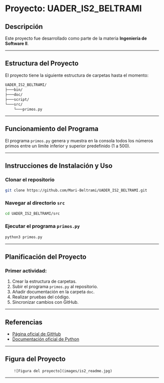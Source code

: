 # Proyecto: UADER_IS2_BELTRAMI

## Descripción
Este proyecto fue desarrollado como parte de la materia **Ingeniería de Software II**.  

---

## Estructura del Proyecto

El proyecto tiene la siguiente estructura de carpetas hasta el momento:

```plaintext
UADER_IS2_BELTRAMI/
├───bin/
├───doc/
├───script/
└───src/
    └───primos.py
```

---

## Funcionamiento del Programa

El programa `primos.py` genera y muestra en la consola todos los números primos entre un límite inferior y superior predefinido (1 a 500).

---

## Instrucciones de Instalación y Uso

### Clonar el repositorio
```bash
git clone https://github.com/Mari-Beltrami/UADER_IS2_BELTRAMI.git
```

### Navegar al directorio `src`
```bash
cd UADER_IS2_BELTRAMI/src
```

### Ejecutar el programa `primos.py`
```bash
python3 primos.py
```

---

## Planificación del Proyecto

### Primer actividad:
1. Crear la estructura de carpetas.
2. Subir el programa `primos.py` al repositorio.
3. Añadir documentación en la carpeta `doc`.
4. Realizar pruebas del código.
5. Sincronizar cambios con GitHub.


---

## Referencias

- [Página oficial de GitHub](https://github.com/)
- [Documentación oficial de Python](https://docs.python.org/3/)

---

## Figura del Proyecto

        ![Figura del proyecto](images/is2_readme.jpg)

---


